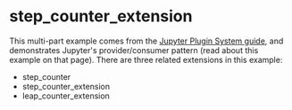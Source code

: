 # step_counter_extension

This multi-part example comes from the [Jupyter Plugin System guide](https://jupyterlab.readthedocs.io/en/latest/extension/plugin_system.html),
and demonstrates Jupyter's provider/consumer pattern (read about this example
on that page). There are three related extensions in this example:

- step_counter
- step_counter_extension
- leap_counter_extension
